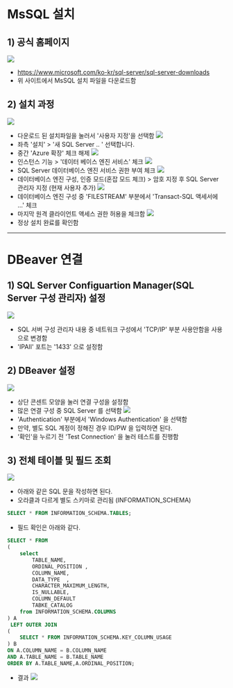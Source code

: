 # MsSQL 설치
## 1) 공식 홈페이지
![](screenshot/2023-01-16-16-51-42.png)
- https://www.microsoft.com/ko-kr/sql-server/sql-server-downloads
- 위 사이트에서 MsSQL 설치 파일을 다운로드함

## 2) 설치 과정
![](screenshot/2023-01-16-16-56-09.png)
- 다운로드 된 설치파일을 눌러서 '사용자 지정'을 선택함
![](screenshot/2023-01-16-16-58-39.png)
- 좌측 '설치' > '새 SQL Server .. '  선택합니다.
- 중간 'Azure 확장' 체크 해제
![](screenshot/2023-01-16-17-08-18.png)
- 인스턴스 기능 > '데이터 베이스 엔진 서비스' 체크
![](screenshot/2023-01-16-17-13-52.png)
- SQL Server 데이터베이스 엔진 서비스 권한 부여 체크
![](screenshot/2023-01-16-17-14-33.png)
- 데이터베이스 엔진 구성, 인증 모드(혼잡 모드 체크) > 암호 지정 후 SQL Server 관리자 지정 (현재 사용자 추가)
![](screenshot/2023-01-16-17-31-25.png)
- 데이터베이스 엔진 구성 중 'FILESTREAM' 부분에서 'Transact-SQL 액세서에 ...' 체크
- 마지막 원격 클라이언트 액세스 권한 허용을 체크함
![](screenshot/2023-01-16-17-37-41.png)
- 정상 설치 완료를 확인함

---

# DBeaver 연결
## 1) SQL Server Configuartion Manager(SQL Server 구성 관리자) 설정
![](screenshot/2023-01-16-17-42-17.png)
- SQL 서버 구성 관리자 내용 중 네트워크 구성에서 'TCP/IP' 부분 사용안함을 사용으로 변경함
- 'IPAII' 포트는 '1433' 으로 설정함

## 2) DBeaver 설정
![](screenshot/2023-01-16-17-47-55.png)
- 상단 콘센트 모양을 눌러 연결 구성을 설정함
- 많은 연결 구성 중 SQL Server 를 선택함
![](screenshot/2023-01-16-18-03-33.png)
- 'Authentication' 부분에서 'Windows Authentication' 을 선택함
- 만약, 별도 SQL 계정이 정해진 경우 ID/PW 을 입력하면 된다.
- '확인'을 누르기 전 'Test Connection' 을 눌러 테스트를 진행함

## 3) 전체 테이블 및 필드 조회
![](screenshot/2023-01-16-18-08-16.png)
- 아래와 같은 SQL 문을 작성하면 된다.
- 오라클과 다르게 별도 스키마로 관리됨 (INFORMATION_SCHEMA) <BR>
```sql
SELECT * FROM INFORMATION_SCHEMA.TABLES;
```
- 필드 확인은 아래와 같다.
```sql
SELECT * FROM 
(
    select 
        TABLE_NAME, 
        ORDINAL_POSITION , 
        COLUMN_NAME,
        DATA_TYPE  , 
        CHARACTER_MAXIMUM_LENGTH,
        IS_NULLABLE,
        COLUMN_DEFAULT
        TABKE_CATALOG
    from INFORMATION_SCHEMA.COLUMNS
) A
 LEFT OUTER JOIN 
( 
    SELECT * FROM INFORMATION_SCHEMA.KEY_COLUMN_USAGE  
) B 
ON A.COLUMN_NAME = B.COLUMN_NAME 
AND A.TABLE_NAME = B.TABLE_NAME
ORDER BY A.TABLE_NAME,A.ORDINAL_POSITION;
```
- 결과
![](screenshot/2023-01-16-18-10-30.png)